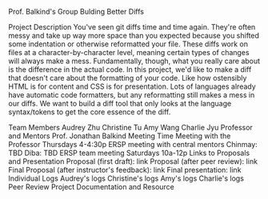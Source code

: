 Prof. Balkind's Group
Bulding Better Diffs

Project Description
You've seen git diffs time and time again. They're often messy and take up way more space than you expected because you shifted some indentation or otherwise reformatted your file. These diffs work on files at a character-by-character level, meaning certain types of changes will always make a mess. Fundamentally, though, what you really care about is the difference in the actual code. In this project, we'd like to make a diff that doesn't care about the formatting of your code. Like how ostensibly HTML is for content and CSS is for presentation. Lots of languages already have automatic code formatters, but any reformatting still makes a mess in our diffs. We want to build a diff tool that only looks at the language syntax/tokens to get the core essence of the diff.

Team Members
Audrey Zhu
Christine Tu
Amy Wang
Charlie Jyu
Professor and Mentors
Prof. Jonathan Balkind
Meeting Time
Meeting with the Professor
Thursdays 4-4:30p
ERSP meeting with central mentors
Chinmay: TBD
Diba: TBD
ERSP team meeting
Saturdays 10a-12p
Links to Proposals and Presentation
Proposal (first draft): link
Proposal (after peer review): link
Final Proposal (after instructor's feedback): link
Final presentation: link
Individual Logs
Audrey's logs
Christine's logs
Amy's logs
Charlie's logs
Peer Review
Project Documentation and Resource
